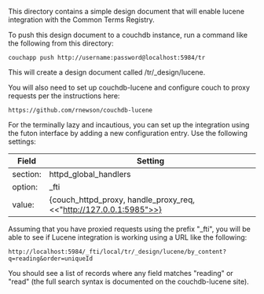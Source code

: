This directory contains a simple design document that will enable lucene integration with the Common Terms Registry.

To push this design document to a couchdb instance, run a command like the following from this directory:

    couchapp push http://username:password@localhost:5984/tr

This will create a design document called /tr/_design/lucene.

You will also need to set up couchdb-lucene and configure couch to proxy requests per the instructions here:

    https://github.com/rnewson/couchdb-lucene

For the terminally lazy and incautious, you can set up the integration using the futon interface by adding a new
configuration entry.  Use the following settings:

|Field|Setting|
| --- | --- |
| section: | httpd_global_handlers |
| option: | \_fti |
| value: | {couch_httpd_proxy, handle_proxy_req, <<"http://127.0.0.1:5985">>} |


Assuming that you have proxied requests using the prefix "_fti", you will be able to see if Lucene integration is working using a URL like the following:

    http://localhost:5984/_fti/local/tr/_design/lucene/by_content?q=reading&order=uniqueId

You should see a list of records where any field matches "reading" or "read" (the full search syntax is documented on the couchdb-lucene site).